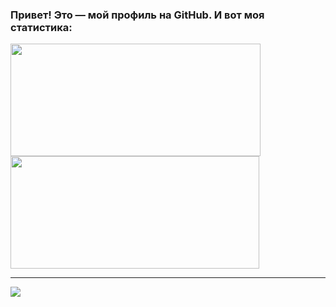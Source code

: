 ### Привет! Это — мой профиль на GitHub. И вот моя статистика:
<div>
  <img height="180em" width="400em" src="https://github-readme-stats.vercel.app/api?username=Nubovik01&count_private=true&show_icons=true&theme=github_dark" />
  <img height="180em" width="398em" src="https://github-readme-stats.vercel.app/api/top-langs/?username=Nubovik01&langs_count=6&layout=compact&theme=github_dark" />
</div>

---
<a href="https://discord.gg/EJc8UC7yhZ">
  <img src="http://invidget.switchblade.xyz/EJc8UC7yhZ">
</a>
